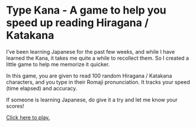 Type Kana - A game to help you speed up reading Hiragana / Katakana
=========

I’ve been learning Japanese for the past few weeks, and while I have learned the Kana, it takes me quite a while to recollect them. So I created a little game to help me memorize it quicker.

In this game, you are given to read 100 random Hiragana / Katakana characters, and you type in their Romaji pronunciation. It tracks your speed (time elapsed) and accuracy.

If someone is learning Japanese, do give it a try and let me know your scores!

[Click here to play.](http://lab.fleon.org/type-kana/)
